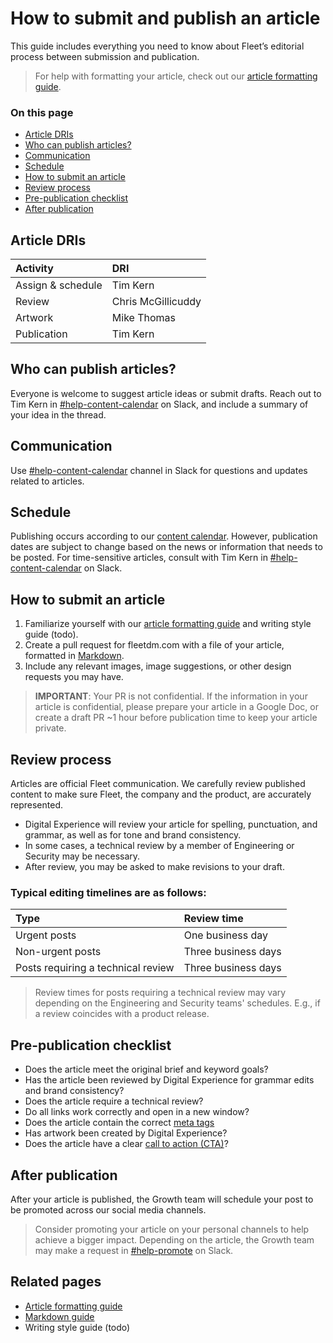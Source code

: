 # How to submit and publish an article

This guide includes everything you need to know about Fleet’s editorial process between submission and publication.

> For help with formatting your article, check out our [article formatting guide](./article-formatting-guide).

### On this page

- [Article DRIs](#article-dr-is)
- [Who can publish articles?](#who-can-publish-articles)
- [Communication](#communication)
- [Schedule](#schedule)
- [How to submit an article](#how-to-submit-an-article)
- [Review process](#review-process)
- [Pre-publication checklist](#pre-publication-checklist)
- [After publication](#after-publication)

## Article DRIs

| Activity | DRI |
|:---------|:----|
| Assign & schedule | Tim Kern |
| Review | Chris McGillicuddy |
| Artwork | Mike Thomas |
| Publication | Tim Kern |

## Who can publish articles?

Everyone is welcome to suggest article ideas or submit drafts. Reach out to Tim Kern in [#help-content-calendar](https://fleetdm.slack.com/archives/C03PH3BBVSM) on Slack, and include a summary of your idea in the thread.

## Communication

Use [#help-content-calendar](https://fleetdm.slack.com/archives/C03PH3BBVSM) channel in Slack for questions and updates related to articles.

## Schedule

Publishing occurs according to our [content calendar](https://docs.google.com/spreadsheets/d/1IzpoIfTc7cqc9g8w20fQfap3GFcrqgOaiPrpCkowcvA/edit?usp=sharing). However, publication dates are subject to change based on the news or information that needs to be posted. For time-sensitive articles, consult with Tim Kern in [#help-content-calendar](https://fleetdm.slack.com/archives/C03PH3BBVSM) on Slack.

## How to submit an article

1. Familiarize yourself with our [article formatting guide](./article-formatting-guide) and writing style guide (todo).
2. Create a pull request for fleetdm.com with a file of your article, formatted in [Markdown](./markdown-guide).
3. Include any relevant images, image suggestions, or other design requests you may have.

> **IMPORTANT**: Your PR is not confidential. If the information in your article is confidential, please prepare your article in a Google Doc, or create a draft PR ~1 hour before publication time to keep your article private.

## Review process

Articles are official Fleet communication. We carefully review published content to make sure Fleet, the company and the product, are accurately represented.

- Digital Experience will review your article for spelling, punctuation, and grammar, as well as for tone and brand consistency. 
- In some cases, a technical review by a member of Engineering or Security may be necessary. 
- After review, you may be asked to make revisions to your draft.

### Typical editing timelines are as follows:

| Type | Review time |
|:-----|:------------|
| Urgent posts |One business day |
| Non-urgent posts | Three business days | 
| Posts requiring a technical review | Three business days |

> Review times for posts requiring a technical review may vary depending on the Engineering and Security teams' schedules. E.g., if a review coincides with a product release.

## Pre-publication checklist

- Does the article meet the original brief and keyword goals?
- Has the article been reviewed by Digital Experience for grammar edits and brand consistency?
- Does the article require a technical review?
- Do all links work correctly and open in a new window?
- Does the article contain the correct [meta tags](./article-formatting-guide.md#meta-tags)
- Has artwork been created by Digital Experience?
- Does the article have a clear [call to action (CTA)](./article-formatting-guide.md#customizable-cta)?

## After publication

After your article is published, the Growth team will schedule your post to be promoted across our social media channels.

> Consider promoting your article on your personal channels to help achieve a bigger impact. Depending on the article, the Growth team may make a request in [#help-promote](https://fleetdm.slack.com/archives/C026W5TC10V) on Slack.

## Related pages
- [Article formatting guide](./article-formatting-guide)
- [Markdown guide](./markdown-guide)
- Writing style guide (todo)

<meta name="maintainedBy" value="timmy-k">
<meta name="title" value="How to submit and publish an article">
